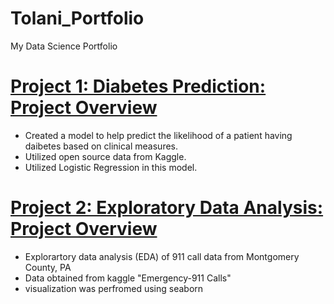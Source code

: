 # Tolani_Portfolio
My Data Science Portfolio

# [Project 1: Diabetes Prediction: Project Overview](https://github.com/Tolani07/Diabetes-Prediction/blob/main/Diabetes%20Prediction.ipynb)
* Created a model to help predict the likelihood of a patient having daibetes based on clinical measures.
* Utilized open source data from Kaggle.
* Utilized Logistic Regression in this model.  


# [Project 2: Exploratory Data Analysis: Project Overview](https://github.com/Tolani07/EDA-911-Calls/blob/main/Emergency%20911%20Call%20EDA.ipynb)
* Explorartory data analysis (EDA) of 911 call data from Montgomery County, PA
* Data obtained from kaggle "Emergency-911 Calls"
* visualization was perfromed using seaborn
